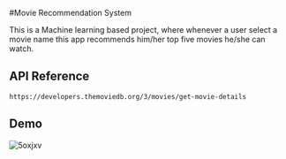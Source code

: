 
#Movie Recommendation System

This is a Machine learning based project, where whenever a user select a movie name this app recommends him/her top five movies he/she can watch.



## API Reference



```http
https://developers.themoviedb.org/3/movies/get-movie-details
```


  
## Demo

![5oxjxv](https://user-images.githubusercontent.com/25816548/135651713-4f65a772-8217-42c7-bae6-4fcdd173e1bb.gif)



  
